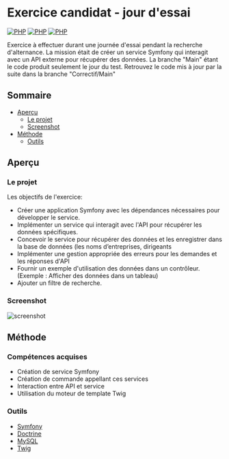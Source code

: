 # Exercice candidat - jour d'essai

[![PHP](https://img.shields.io/badge/PHP-777BB4?style=for-the-badge&logo=php&logoColor=white)](https://www.php.net/manual/fr/intro-whatis.php)
[![PHP](https://img.shields.io/badge/connect-%2300843e.svg?style=for-the-badge&logo=symfony&logoColor=white)](https://www.php.net/manual/fr/intro-whatis.php)
[![PHP](https://img.shields.io/badge/MySQL-00000F?style=for-the-badge&logo=mysql&logoColor=white)](https://www.php.net/manual/fr/intro-whatis.php)


Exercice à effectuer durant une journée d'essai pendant la recherche d'alternance. La mission était de créer un service Symfony qui interagit avec un API externe pour récupérer des données. La branche "Main" étant le code produit seulement le jour du test. Retrouvez le code mis à jour par la suite dans la branche "Correctif/Main"

## Sommaire

- [Aperçu](#aperçu)
  - [Le projet](#le-projet)
  - [Screenshot](#screenshot)
- [Méthode](#méthode)
  - [Outils](#outils)

## Aperçu

### Le projet

Les objectifs de l'exercice:

- Créer une application Symfony avec les dépendances nécessaires pour développer le service.
- Implémenter un service qui interagit avec l'API pour récupérer les données spécifiques.
- Concevoir le service pour récupérer des données et les enregistrer dans la base de données (les noms d’entreprises, dirigeants
- Implémenter une gestion appropriée des erreurs pour les demandes et les réponses d'API
- Fournir un exemple d'utilisation des données dans un contrôleur. (Exemple : Afficher des données dans un tableau)
- Ajouter un filtre de recherche.

### Screenshot

![screenshot](/screenshot.jpg)

## Méthode

### Compétences acquises

- Création de service Symfony
- Création de commande appellant ces services
- Interaction entre API et service
- Utilisation du moteur de template Twig

### Outils

- [Symfony](https://symfony.com/)
- [Doctrine](https://symfony.com/doc/current/doctrine.html)
- [MySQL](https://www.mysql.com/)
- [Twig](https://twig.symfony.com/)
